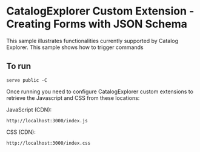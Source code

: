 # CatalogExplorer Custom Extension - Creating Forms with JSON Schema

This sample illustrates  functionalities currently supported by Catalog Explorer.
This sample shows how to trigger commands

## To run
```shell
serve public -C
```

Once running you need to configure CatalogExplorer custom extensions to retrieve the Javascript and CSS from these locations:

JavaScript (CDN):
```
http://localhost:3000/index.js
```

CSS (CDN):
```
http://localhost:3000/index.css
```

